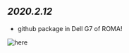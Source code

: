 *2020.2.12*
-----------------------

- github package in Dell G7 of ROMA!

![here]([./7.jpeg](https://github.com/crankler/ROMA/7.jpeg))



